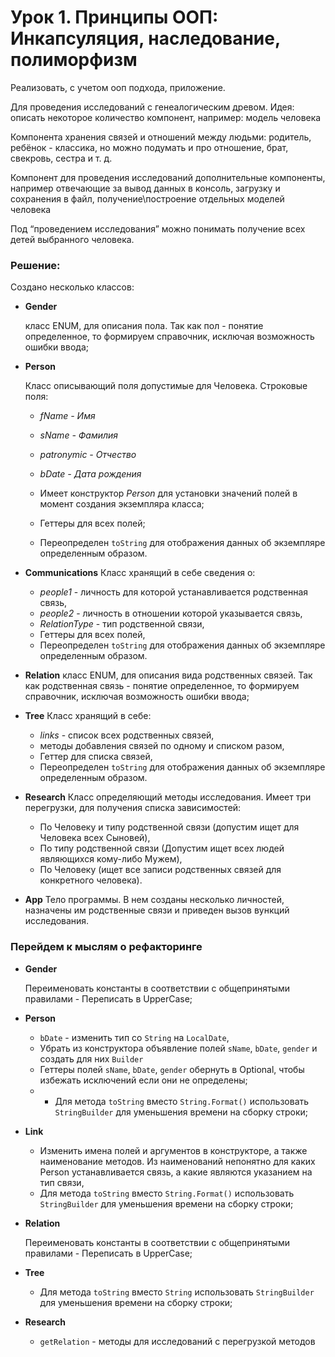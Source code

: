 # Урок 1. Принципы ООП: Инкапсуляция, наследование, полиморфизм

Реализовать, с учетом ооп подхода, приложение.

Для проведения исследований с генеалогическим древом.
Идея: описать некоторое количество компонент, например:
модель человека

Компонента хранения связей и отношений между людьми: родитель, ребёнок - классика, но можно подумать и про отношение,
брат, свекровь, сестра и т. д.

Компонент для проведения исследований дополнительные компоненты, например отвечающие за вывод данных в консоль, 
загрузку и сохранения в файл, получение\построение отдельных моделей человека

Под “проведением исследования” можно понимать получение всех детей выбранного человека.



### Решение:

Создано несколько классов:

* __Gender__

  класс ENUM, для описания пола. Так как пол - понятие определенное, то формируем справочник, исключая возможность
  ошибки ввода;


* __Person__

  Класс описывающий поля допустимые для Человека. Строковые поля:
    * *fName - Имя*
    * *sName - Фамилия*
    * *patronymic - Отчество*
    * *bDate - Дата рождения*

    * Имеет конструктор *Person* для установки значений полей в момент создания экземпляра класса;
    * Геттеры для всех полей;
    * Переопределен `toString` для отображения данных об экземпляре определенным образом.


* __Communications__
  Класс хранящий в себе сведения о:
    * *people1* - личность для которой устанавливается родственная связь,
    * *people2* - личность в отношении которой указывается связь,
    * *RelationType* - тип родственной связи,
    * Геттеры для всех полей,
    * Переопределен `toString` для отображения данных об экземпляре определенным образом.


* __Relation__
  класс ENUM, для описания вида родственных связей. Так как родственная связь - понятие определенное, то формируем
  справочник, исключая возможность
  ошибки ввода;


* __Tree__
  Класс хранящий в себе:
    * *links* - список всех родственных связей,
    * методы добавления связей по одному и списком разом,
    * Геттер для списка связей,
    * Переопределен `toString` для отображения данных об экземпляре определенным образом.


* __Research__
  Класс определяющий методы исследования. Имеет три перегрузки, для получения списка зависимостей:
    * По Человеку и типу родственной связи (допустим ищет для Человека всех Сыновей),
    * По типу родственной связи (Допустим ищет всех людей являющихся кому-либо Мужем),
    * По Человеку (ищет все записи родственных связей для конкретного человека).


* __App__
  Тело программы.
  В нем созданы несколько личностей, назначены им родственные связи и приведен вызов вункций исследования.

### Перейдем к мыслям о рефакторинге

* __Gender__

  Переименовать константы в соответствии с общепринятыми правилами - Переписать в UpperCase;


* __Person__
    * `bDate` - изменить тип со `String` на `LocalDate`,
    * Убрать из конструктора объявление полей `sName`, `bDate`, `gender` и создать для них `Builder`
    * Геттеры полей `sName`, `bDate`, `gender` обернуть в Optional, чтобы избежать исключений если они не определены;
    *
        * Для метода `toString` вместо `String.Format()` использовать `StringBuilder` для уменьшения времени на сборку
          строки;


* __Link__
    * Изменить имена полей и аргументов в конструкторе, а также наименование методов.
      Из наименований непонятно для каких Person устанавливается связь, а какие являются указанием на тип связи,
    * Для метода `toString` вместо `String.Format()` использовать `StringBuilder` для уменьшения времени на сборку
      строки;


* __Relation__

  Переименовать константы в соответствии с общепринятыми правилами - Переписать в UpperCase;


* __Tree__
    * Для метода `toString` вместо `String` использовать `StringBuilder` для уменьшения времени на сборку строки;


* __Research__

  * `getRelation` - методы для исследований с перегрузкой методов